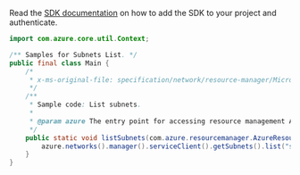 Read the [SDK documentation](https://github.com/Azure/azure-sdk-for-java/blob/azure-resourcemanager_2.14.0/sdk/resourcemanager/azure-resourcemanager/README.md) on how to add the SDK to your project and authenticate.

```java
import com.azure.core.util.Context;

/** Samples for Subnets List. */
public final class Main {
    /*
     * x-ms-original-file: specification/network/resource-manager/Microsoft.Network/stable/2021-05-01/examples/SubnetList.json
     */
    /**
     * Sample code: List subnets.
     *
     * @param azure The entry point for accessing resource management APIs in Azure.
     */
    public static void listSubnets(com.azure.resourcemanager.AzureResourceManager azure) {
        azure.networks().manager().serviceClient().getSubnets().list("subnet-test", "vnetname", Context.NONE);
    }
}
```
